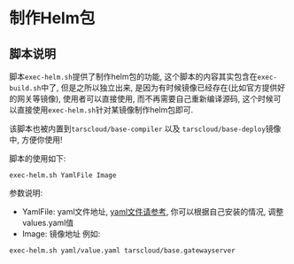 

# 制作Helm包

## 脚本说明 

脚本```exec-helm.sh```提供了制作helm包的功能, 这个脚本的内容其实包含在```exec-build.sh```中了, 但是之所以独立出来, 是因为有时候镜像已经存在(比如官方提供好的网关等镜像), 使用者可以直接使用, 而不再需要自己重新编译源码, 这个时候可以直接使用```exec-helm.sh```针对某镜像制作helm包即可.

该脚本也被内置到```tarscloud/base-compiler``` 以及 ```tarscloud/base-deploy```镜像中, 方便你使用!

脚本的使用如下:
```
exec-helm.sh YamlFile Image
```

参数说明:
- YamlFile: yaml文件地址, [yaml文件请参考](./helm.md), 你可以根据自己安装的情况, 调整values.yaml值
- Image: 镜像地址
例如:
```
exec-helm.sh yaml/value.yaml tarscloud/base.gatewayserver
```
